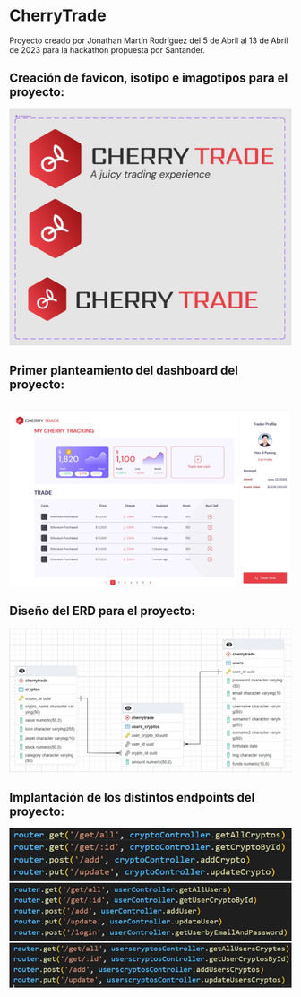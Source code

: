 
# CherryTrade

Proyecto creado por Jonathan Martín Rodríguez del 5 de Abril al 13 de Abril de 2023 para la hackathon propuesta por Santander.

## Creación de favicon, isotipo e imagotipos para el proyecto:

![Nuevo](imagenes/Logos.jpg)

## Primer planteamiento del dashboard del proyecto:
​
![Nuevo](imagenes/figma.jpg)

## Diseño del ERD para el proyecto:

![Nuevo](imagenes/ERD.jpg)

## Implantación de los distintos endpoints del proyecto:

![Nuevo](imagenes/Endpoints_crypto.jpg)
![Nuevo](imagenes/Endpoints_user.jpg)
![Nuevo](imagenes/Endpoints_users_cryptos.jpg)